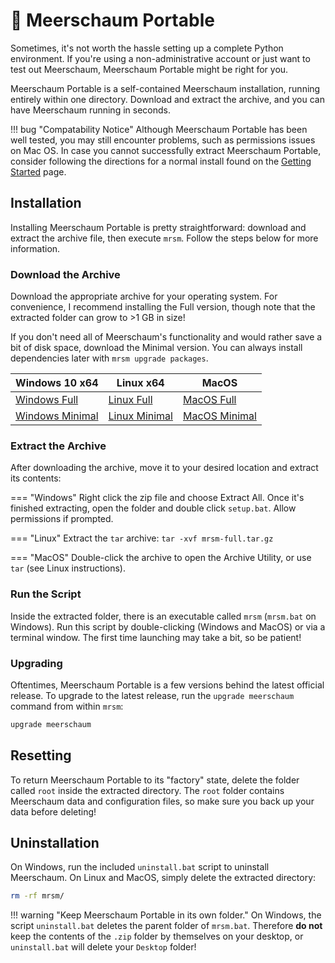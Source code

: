 # 💼 Meerschaum Portable
Sometimes, it's not worth the hassle setting up a complete Python environment. If you're using a non-administrative account or just want to test out Meerschaum, Meerschaum Portable might be right for you.

Meerschaum Portable is a self-contained Meerschaum installation, running entirely within one directory. Download and extract the archive, and you can have Meerschaum running in seconds.

!!! bug "Compatability Notice"
    Although Meerschaum Portable has been well tested, you may still encounter problems, such as permissions issues on Mac OS. In case you cannot successfully extract Meerschaum Portable, consider following the directions for a normal install found on the [Getting Started](/get-started) page.

## Installation
Installing Meerschaum Portable is pretty straightforward: download and extract the archive file, then execute `mrsm`. Follow the steps below for more information.

### Download the Archive

Download the appropriate archive for your operating system. For convenience, I recommend installing the Full version, though note that the extracted folder can grow to >1 GB in size!

If you don't need all of Meerschaum's functionality and would rather save a bit of disk space, download the Minimal version. You can always install dependencies later with `mrsm upgrade packages`.

| Windows 10 x64                                               | Linux x64                                                    | MacOS                                                        |
| ------------------------------------------------------------ | ------------------------------------------------------------ | ------------------------------------------------------------ |
| [Windows Full](https://meerschaum.io/files/mrsm-full-windows.zip) | [Linux Full](https://meerschaum.io/files/mrsm-full-linux.tar.gz) | [MacOS Full](https://meerschaum.io/files/mrsm-full-macos.tar.gz) |
| [Windows Minimal](https://meerschaum.io/files/mrsm-minimal-windows.zip) | [Linux Minimal](https://meerschaum.io/files/mrsm-minimal-linux.tar.gz) | [MacOS Minimal](https://meerschaum.io/files/mrsm-minimal-macos.tar.gz) |

### Extract the Archive

After downloading the archive, move it to your desired location and extract its contents:

=== "Windows"
    Right click the zip file and choose Extract All. Once it's finished extracting, open the folder and double click `setup.bat`. Allow permissions if prompted.

=== "Linux"
    Extract the `tar` archive:
    ```
    tar -xvf mrsm-full.tar.gz
    ```

=== "MacOS"
    Double-click the archive to open the Archive Utility, or use `tar` (see Linux instructions).

### Run the Script
Inside the extracted folder, there is an executable called `mrsm` (`mrsm.bat` on Windows). Run this script by double-clicking (Windows and MacOS) or via a terminal window. The first time launching may take a bit, so be patient!

### Upgrading
Oftentimes, Meerschaum Portable is a few versions behind the latest official release. To upgrade to the latest release, run the `upgrade meerschaum` command from within `mrsm`:

```bash
upgrade meerschaum
```

## Resetting
To return Meerschaum Portable to its "factory" state, delete the folder called `root` inside the extracted directory. The `root` folder contains Meerschaum data and configuration files, so make sure you back up your data before deleting!

## Uninstallation
On Windows, run the included `uninstall.bat` script to uninstall Meerschaum. On Linux and MacOS, simply delete the extracted directory:
```bash
rm -rf mrsm/
```

!!! warning "Keep Meerschaum Portable in its own folder."
    On Windows, the script `uninstall.bat` deletes the parent folder of `mrsm.bat`. Therefore **do not** keep the contents of the `.zip` folder by themselves on your desktop, or `uninstall.bat` will delete your `Desktop` folder!
